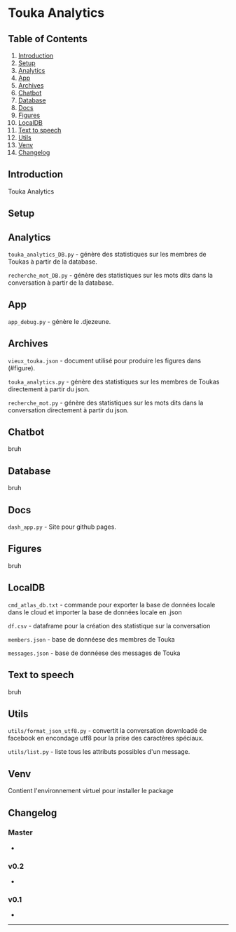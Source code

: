 Touka Analytics
===================

Table of Contents
-------------
1. [Introduction](#introduction)
2. [Setup](#setup)
3. [Analytics](#analytics)
4. [App](#app)
5. [Archives](#archives)
6. [Chatbot](#chatbot)
7. [Database](#database)
8. [Docs](#docs)
9. [Figures](#figure)
10. [LocalDB](#localDB)
11. [Text to speech](#text-to-speech)
12. [Utils](#utils)
13. [Venv](#venv)
14. [Changelog](#changelog)

Introduction
-------------


Touka Analytics


Setup
-------------


Analytics
-------------

``touka_analytics_DB.py`` - génère des statistiques sur les membres de Toukas à partir de la database.

``recherche_mot_DB.py`` - génère des statistiques sur les mots dits dans la conversation à partir de la database.


App
---

``app_debug.py`` - génère le .djezeune.



Archives
-------------

``vieux_touka.json`` - document utilisé pour produire les figures dans (#figure).

``touka_analytics.py`` - génère des statistiques sur les membres de Toukas directement à partir du json.

``recherche_mot.py`` - génère des statistiques sur les mots dits dans la conversation directement à partir du json.

Chatbot
-------------


bruh


Database
-------------

bruh

Docs
-------------

``dash_app.py`` - Site pour github pages.


Figures
-------------

bruh


LocalDB
-------------


```cmd_atlas_db.txt``` - commande pour exporter la base de données locale dans le cloud et importer la base de données locale en .json

``df.csv`` - dataframe pour la création des statistique sur la conversation

``members.json`` - base de donnéese des membres de Touka

``messages.json`` - base de donnéese des messages de Touka


Text to speech
-------------

bruh



Utils
-------------

`utils/format_json_utf8.py` - convertit la conversation downloadé de facebook en encondage utf8 pour la prise des caractères spéciaux.

`utils/list.py` - liste tous les attributs possibles d'un message.

Venv
------

Contient l'environnement virtuel pour installer le package


Changelog
---------

### Master
- 

### v0.2
- 

### v0.1
- 

----------

